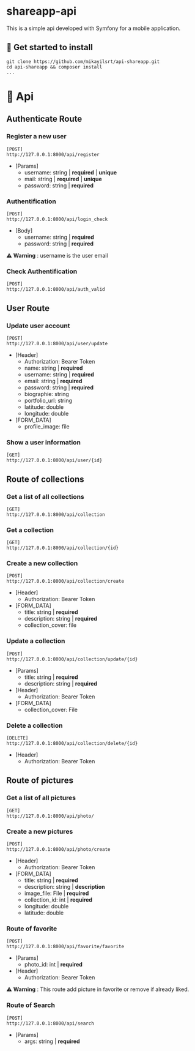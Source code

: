 # shareapp-api

This is a simple api developed with Symfony for a mobile application.

## 🚀 Get started to install

```
git clone https://github.com/mikayilsrt/api-shareapp.git
cd api-shareapp && composer install
...
```

# 🏁 Api

## Authenticate Route

### Register a new user
```
[POST]
http://127.0.0.1:8000/api/register
```
- [Params]
    - username: string | **required** | **unique**
    - mail: string | **required** | **unique**
    - password: string | **required**

### Authentification
```
[POST]
http://127.0.0.1:8000/api/login_check
```
- [Body]
    - username: string | **required**
    - password: string | **required**

⚠️ **Warning** : username is the user email

### Check Authentification
```
[POST]
http://127.0.0.1:8000/api/auth_valid
```

## User Route

### Update user account
```
[POST]
http://127.0.0.1:8000/api/user/update
```
- [Header]
    - Authorization: Bearer Token
    - name: string | **required**
    - username: string | **required**
    - email: string | **required**
    - password: string | **required**
    - biographie: string
    - portfolio_url: string
    - latitude: double
    - longitude: double
- [FORM_DATA]
    - profile_image: file

### Show a user information
```
[GET]
http://127.0.0.1:8000/api/user/{id}
```

## Route of collections

### Get a list of all collections
```
[GET]
http://127.0.0.1:8000/api/collection
```

### Get a collection
```
[GET]
http://127.0.0.1:8000/api/collection/{id}
```

### Create a new collection
```
[POST]
http://127.0.0.1:8000/api/collection/create
```
- [Header]
    - Authorization: Bearer Token
- [FORM_DATA]
    - title: string | **required**
    - description: string | **required**
    - collection_cover: file

### Update a collection
```
[POST]
http://127.0.0.1:8000/api/collection/update/{id}
```
- [Params]
    - title: string | **required**
    - description: string | **required**
- [Header]
    - Authorization: Bearer Token
- [FORM_DATA]
    - collection_cover: File

### Delete a collection
```
[DELETE]
http://127.0.0.1:8000/api/collection/delete/{id}
```
- [Header]
    - Authorization: Bearer Token

## Route of pictures

### Get a list of all pictures
```
[GET]
http://127.0.0.1:8000/api/photo/
```

### Create a new pictures
```
[POST]
http://127.0.0.1:8000/api/photo/create
```
- [Header]
    - Authorization: Bearer Token
- [FORM_DATA]
    - title: string | **required**
    - description: string | **description**
    - image_file: File | **required**
    - collection_id: int | **required**
    - longitude: double
    - latitude: double

### Route of favorite
```
[POST]
http://127.0.0.1:8000/api/favorite/favorite
```
- [Params]
    - photo_id: int | **required**
- [Header]
    - Authorization: Bearer Token

⚠️ **Warning** : This route add picture in favorite or remove if already liked.

### Route of Search
```
[POST]
http://127.0.0.1:8000/api/search
```
- [Params]
    - args: string | **required**